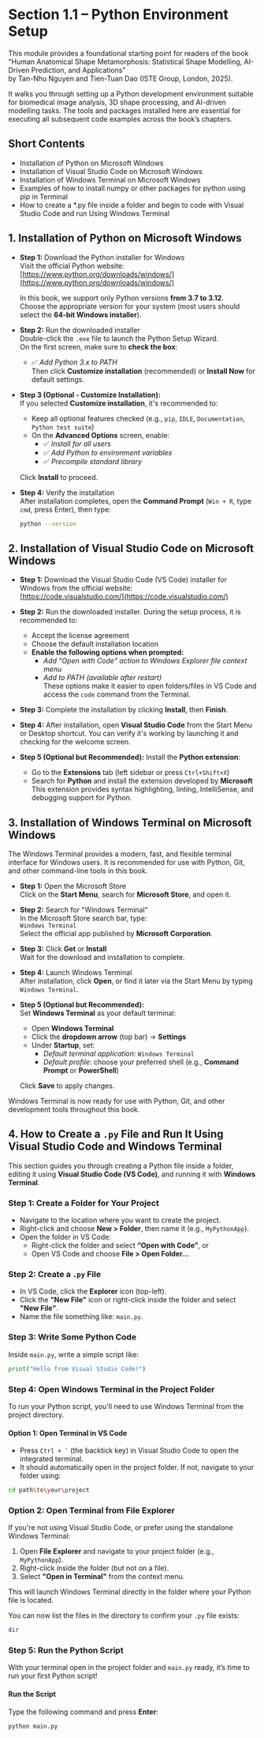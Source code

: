 # Section 1.1 – Python Environment Setup

This module provides a foundational starting point for readers of the book  
"Human Anatomical Shape Metamorphosis: Statistical Shape Modelling, AI-Driven Prediction, and Applications"  
by Tan-Nhu Nguyen and Tien-Tuan Dao (ISTE Group, London, 2025).

It walks you through setting up a Python development environment suitable for biomedical image analysis, 3D shape processing, and AI-driven modelling tasks. The tools and packages installed here are essential for executing all subsequent code examples across the book’s chapters.

## Short Contents

- Installation of Python on Microsoft Windows  
- Installation of Visual Studio Code on Microsoft Windows  
- Installation of Windows Terminal on Microsoft Windows  
- Examples of how to install numpy or other packages for python using pip in Terminal
- How to create a *.py file inside a folder and begin to code with Visual Studio Code and run Using Windows Terminal

## 1. Installation of Python on Microsoft Windows

- **Step 1:** Download the Python installer for Windows  
  Visit the official Python website:  
  [https://www.python.org/downloads/windows/](https://www.python.org/downloads/windows/)  

  In this book, we support only Python versions **from 3.7 to 3.12**.  
  Choose the appropriate version for your system (most users should select the **64-bit Windows installer**).

- **Step 2:** Run the downloaded installer  
  Double-click the `.exe` file to launch the Python Setup Wizard.  
  On the first screen, make sure to **check the box**:
  - ✅ *Add Python 3.x to PATH*  
  Then click **Customize installation** (recommended) or **Install Now** for default settings.

- **Step 3 (Optional - Customize Installation):**  
  If you selected **Customize installation**, it's recommended to:
  - Keep all optional features checked (e.g., `pip`, `IDLE`, `Documentation`, `Python test suite`)
  - On the **Advanced Options** screen, enable:
    - ✅ *Install for all users*
    - ✅ *Add Python to environment variables*
    - ✅ *Precompile standard library*

  Click **Install** to proceed.

- **Step 4:** Verify the installation  
  After installation completes, open the **Command Prompt** (`Win + R`, type `cmd`, press Enter), then type:

  ```bash
  python --version

## 2. Installation of Visual Studio Code on Microsoft Windows

- **Step 1:** Download the Visual Studio Code (VS Code) installer for Windows from the official website:  
  [https://code.visualstudio.com/](https://code.visualstudio.com/)

- **Step 2:** Run the downloaded installer. During the setup process, it is recommended to:
  - Accept the license agreement  
  - Choose the default installation location  
  - **Enable the following options when prompted:**
    - *Add "Open with Code" action to Windows Explorer file context menu*
    - *Add to PATH (available after restart)*  
  These options make it easier to open folders/files in VS Code and access the `code` command from the Terminal.

- **Step 3:** Complete the installation by clicking **Install**, then **Finish**.

- **Step 4:** After installation, open **Visual Studio Code** from the Start Menu or Desktop shortcut. You can verify it's working by launching it and checking for the welcome screen.

- **Step 5 (Optional but Recommended):** Install the **Python extension**:
  - Go to the **Extensions** tab (left sidebar or press `Ctrl+Shift+X`)
  - Search for **Python** and install the extension developed by **Microsoft**  
  This extension provides syntax highlighting, linting, IntelliSense, and debugging support for Python.

## 3. Installation of Windows Terminal on Microsoft Windows

The Windows Terminal provides a modern, fast, and flexible terminal interface for Windows users. It is recommended for use with Python, Git, and other command-line tools in this book.

- **Step 1:** Open the Microsoft Store  
  Click on the **Start Menu**, search for **Microsoft Store**, and open it.

- **Step 2:** Search for "Windows Terminal"  
  In the Microsoft Store search bar, type:  
  `Windows Terminal`  
  Select the official app published by **Microsoft Corporation**.

- **Step 3:** Click **Get** or **Install**  
  Wait for the download and installation to complete.

- **Step 4:** Launch Windows Terminal  
  After installation, click **Open**, or find it later via the Start Menu by typing `Windows Terminal`.

- **Step 5 (Optional but Recommended):**  
  Set **Windows Terminal** as your default terminal:
  - Open **Windows Terminal**
  - Click the **dropdown arrow** (top bar) → **Settings**
  - Under **Startup**, set:
    - *Default terminal application*: `Windows Terminal`
    - *Default profile*: choose your preferred shell (e.g., **Command Prompt** or **PowerShell**)

  Click **Save** to apply changes.

Windows Terminal is now ready for use with Python, Git, and other development tools throughout this book.

## 4. How to Create a `.py` File and Run It Using Visual Studio Code and Windows Terminal

This section guides you through creating a Python file inside a folder, editing it using **Visual Studio Code (VS Code)**, and running it with **Windows Terminal**.

### Step 1: Create a Folder for Your Project
- Navigate to the location where you want to create the project.
- Right-click and choose **New > Folder**, then name it (e.g., `MyPythonApp`).
- Open the folder in VS Code:
  - Right-click the folder and select **“Open with Code”**, or
  - Open VS Code and choose **File > Open Folder...**

### Step 2: Create a `.py` File
- In VS Code, click the **Explorer** icon (top-left).
- Click the **"New File"** icon or right-click inside the folder and select **"New File"**.
- Name the file something like: `main.py`.

### Step 3: Write Some Python Code
Inside `main.py`, write a simple script like:

```python
print("Hello from Visual Studio Code!")
```

### Step 4: Open Windows Terminal in the Project Folder

To run your Python script, you'll need to use Windows Terminal from the project directory.

#### Option 1: Open Terminal in VS Code
- Press `` Ctrl + ` `` (the backtick key) in Visual Studio Code to open the integrated terminal.
- It should automatically open in the project folder. If not, navigate to your folder using:

```bash
cd path\to\your\project
```
### Option 2: Open Terminal from File Explorer

If you're not using Visual Studio Code, or prefer using the standalone Windows Terminal:

1. Open **File Explorer** and navigate to your project folder (e.g., `MyPythonApp`).
2. Right-click inside the folder (but not on a file).
3. Select **"Open in Terminal"** from the context menu.

This will launch Windows Terminal directly in the folder where your Python file is located.

You can now list the files in the directory to confirm your `.py` file exists:

```bash
dir
```

### Step 5: Run the Python Script

With your terminal open in the project folder and `main.py` ready, it’s time to run your first Python script!

#### Run the Script
Type the following command and press **Enter**:

```bash
python main.py
